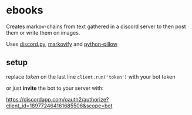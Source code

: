 # ebooks
Creates markov-chains from text gathered in a discord server to then post them or write them on images.

Uses [discord.py](https://my.mixtape.moe/wbvtys.png), [markovify](https://github.com/jsvine/markovify) and [python-pillow](https://github.com/python-pillow/Pillow)

## setup
replace *token* on the last line
`client.run('token')`
with your bot token

or just **invite** the bot to your server with:

https://discordapp.com/oauth2/authorize?client_id=189772464161685506&scope=bot
